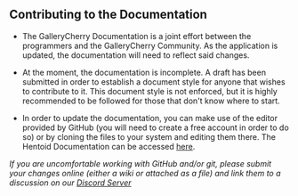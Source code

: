 ## Contributing to the Documentation

* The GalleryCherry Documentation is a joint effort between the programmers and the GalleryCherry Community.
As the application is updated, the documentation will need to reflect said changes.

* At the moment, the documentation is incomplete. A draft has been submitted in order to establish a document style for anyone that wishes to contribute to it.
This document style is not enforced, but it is highly recommended to be followed for those that don't know where to start.

* In order to update the documentation, you can make use of the editor provided by GitHub (you will need to create a free account in order to do so) or by cloning the files to your system and editing them there. The Hentoid Documentation can be accessed [here](https://github.com/RobbWatershed/GalleryCherry/wiki).

*If you are uncomfortable working with GitHub and/or git, please submit your changes online (either a wiki or attached as a file) and link them to a discussion on our [Discord Server](https://discord.gg/waTF8vw)*
